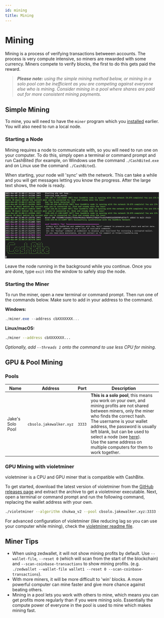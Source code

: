 ```yaml
---
id: mining
title: Mining
---
```


# Mining

Mining is a process of verifying transactions betweeen accounts. The process is very compute intensive, so miners are rewarded with some currency. Miners compete to verify blocks, the first to do this gets paid the reward.

>  _**Please note:** using the simple mining method below, or mining in a solo pool can be inefficient as you are competing against everyone else who is mining. Consider mining in a pool where shares are paid out for more consistent mining payments._

## Simple Mining

To mine, you will need to have the `miner` program which you [installed](./install.md) earlier. You will also need to run a local node.

### Starting a Node

Mining requires a node to communicate with, so you will need to run one on your computer. To do this, simply open a terminal or command prompt and run CashBited (for example, on Windows use the command `./CashBited.exe` and on Linux use the command `./CashBited`).

When starting, your node will 'sync' with the network. This can take a while and you will get messages letting you know the progress. After the large text shows, the node is ready.

![CashBited output](creating-a-wallet/cashbited-start.png)

Leave the node running in the background while you continue. Once you are done, type `exit` into the window to safely stop the node.

### Starting the Miner

To run the miner, open a new terminal or command prompt. Then run one of the commands below. Make sure to add in your address to the command.

**Windows:**

```powershell
./miner.exe --address cbXXXXXXX... 
```

**Linux/macOS:**

```bash
./miner --address cbXXXXXXX... 
```

_Optionally, add `--threads 1` onto the command to use less CPU for mining._

## GPU & Pool Mining

### Pools

| Name             | Address                 | Port   | Description                                                  |
| ---------------- | ----------------------- | ------ | ------------------------------------------------------------ |
| Jake's Solo Pool | `cbsolo.jakewalker.xyz` | `3333` | **This is a solo pool**, this means you work on your own, and mining profits are not shared between miners, only the miner who finds the correct hash.<br />The username is your wallet address, the password is usually left blank, but can be used to select a node (see [here](https://github.com/cashbitecrypto/node-solo-pool#features)).<br />Use the same address on multiple computers for them to work together. |

### GPU Mining with violetminer

violetminer is a CPU and GPU miner that is compatible with CashBite.

To get started, download the latest version of violetminer from the [GitHub releases page](https://github.com/turtlecoin/violetminer/releases/latest) and extract the archive to get a violetminer executable. Next, open a terminal or command prompt and run the following command, replacing the wallet address with your own.

```bash
./violetminer --algorithm chukwa_v2 --pool cbsolo.jakewalker.xyz:3333 --username cbXXXXXXX...
```



For advanced configuration of violetminer (like reducing lag so you can use your computer while mining), check the [violetminer readme file](https://github.com/turtlecoin/violetminer/blob/master/README.md).

## Miner Tips

- When using zedwallet, it will not show mining profits by default. Use `--wallet-file`, `--reset 0` (which will scan from the start of the blockchain) and `--scan-coinbase-transactions` to show mining profits. (e.g. `./zedwallet --wallet-file wallet1 --reset 0 --scan-coinbase-transactions`).
- With more miners, it will be more difficult to 'win' blocks. A more powerful computer can mine faster and give more chance against beating others.
- Mining in a pool lets you work with others to mine, which means you can get profits more regularly than if you were mining solo. Essentially the compute power of everyone in the pool is used to mine which makes mining fast.
